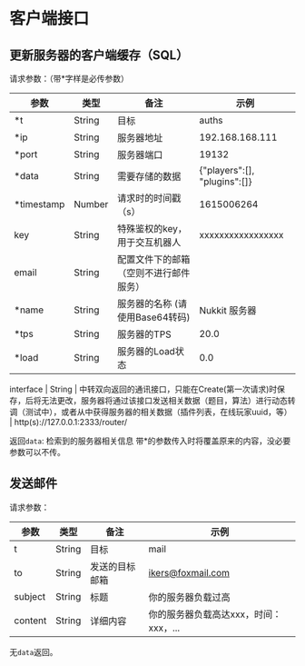 # 客户端接口

## 更新服务器的客户端缓存（SQL）

请求参数：（带\*字样是必传参数）

参数 | 类型 | 备注 | 示例
 --- | --- | --- | ---
\*t | String | 目标 | auths
\*ip | String | 服务器地址 | 192.168.168.111
\*port | String | 服务器端口 | 19132
\*data | String | 需要存储的数据 | {"players":\[\], "plugins":\[\]}
\*timestamp | Number | 请求时的时间戳（s） | 1615006264
key | String | 特殊鉴权的key，用于交互机器人 | xxxxxxxxxxxxxxxxx
email | String | 配置文件下的邮箱（空则不进行邮件服务） | 
\*name | String | 服务器的名称 (请使用Base64转码) | Nukkit 服务器
\*tps | String | 服务器的TPS | 20.0
\*load | String | 服务器的Load状态 | 0.0

interface | String | 中转双向返回的通讯接口，只能在Create(第一次请求)时保存，后将无法更改，服务器将通过该接口发送相关数据（题目，算法）进行动态转调（测试中），或者从中获得服务器的相关数据（插件列表，在线玩家uuid，等） | http(s)://127.0.0.1:2333/router/

返回`data`: 检索到的服务器相关信息
带\*的参数传入时将覆盖原来的内容，没必要参数可以不传。


## 发送邮件

请求参数：

参数 | 类型 | 备注 | 示例
 --- | --- | --- | ---
 t | String | 目标 | mail
 to | String | 发送的目标邮箱 | ikers@foxmail.com
 subject | String | 标题 | 你的服务器负载过高
 content | String | 详细内容 | 你的服务器负载高达xxx，时间：xxx，...
 
 无`data`返回。
